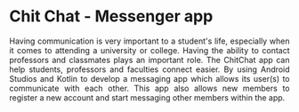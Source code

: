 # Chit Chat - Messenger app 


<p align="justify">
Having communication is very important to a student's life, especially when it comes to attending a university or college. Having the ability to contact professors and classmates plays an important role. The ChitChat app can help students, professors and faculties connect easier. By using Android Studios and Kotlin to develop a messaging app which allows its user(s) to communicate with each other. This app also allows new members to register a new account and start messaging other members within the app.
</p>
